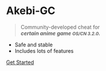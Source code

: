 <!-- _coverpage.md -->

# Akebi-GC

> Community-developed cheat for <br>
> <b><I>certain anime game <small>OS/CN 3.2.0</small>.</I></b>
- Safe and stable
- Includes lots of features

[Get Started](/README.md)
